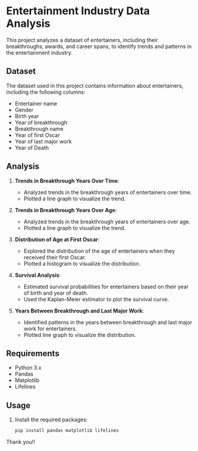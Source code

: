 # Entertainment Industry Data Analysis

This project analyzes a dataset of entertainers, including their breakthroughs, awards, and career spans, to identify trends and patterns in the entertainment industry.

## Dataset

The dataset used in this project contains information about entertainers, including the following columns:

- Entertainer name
- Gender
- Birth year
- Year of breakthrough
- Breakthrough name
- Year of first Oscar
- Year of last major work
- Year of Death

## Analysis

1. **Trends in Breakthrough Years Over Time**:
   - Analyzed trends in the breakthrough years of entertainers over time.
   - Plotted a line graph to visualize the trend.

2. **Trends in Breakthrough Years Over Age**:
   - Analyzed trends in the breakthrough years of entertainers over age.
   - Plotted a line graph to visualize the trend.

3. **Distribution of Age at First Oscar**:
   - Explored the distribution of the age of entertainers when they received their first Oscar.
   - Plotted a histogram to visualize the distribution.

4. **Survival Analysis**:
   - Estimated survival probabilities for entertainers based on their year of birth and year of death.
   - Used the Kaplan-Meier estimator to plot the survival curve.

5. **Years Between Breakthrough and Last Major Work**:
   - Identified patterns in the years between breakthrough and last major work for entertainers.
   - Plotted line graph to visualize the distribution.

## Requirements

- Python 3.x
- Pandas
- Matplotlib
- Lifelines

## Usage

1. Install the required packages:

   ```bash
   pip install pandas matplotlib lifelines


Thank you!!